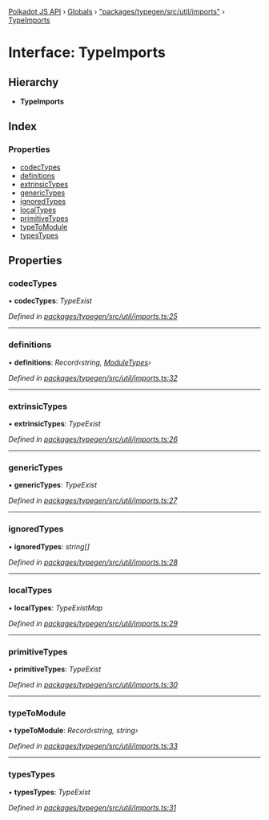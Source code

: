 [Polkadot JS API](../README.md) › [Globals](../globals.md) › ["packages/typegen/src/util/imports"](../modules/_packages_typegen_src_util_imports_.md) › [TypeImports](_packages_typegen_src_util_imports_.typeimports.md)

# Interface: TypeImports

## Hierarchy

* **TypeImports**

## Index

### Properties

* [codecTypes](_packages_typegen_src_util_imports_.typeimports.md#codectypes)
* [definitions](_packages_typegen_src_util_imports_.typeimports.md#definitions)
* [extrinsicTypes](_packages_typegen_src_util_imports_.typeimports.md#extrinsictypes)
* [genericTypes](_packages_typegen_src_util_imports_.typeimports.md#generictypes)
* [ignoredTypes](_packages_typegen_src_util_imports_.typeimports.md#ignoredtypes)
* [localTypes](_packages_typegen_src_util_imports_.typeimports.md#localtypes)
* [primitiveTypes](_packages_typegen_src_util_imports_.typeimports.md#primitivetypes)
* [typeToModule](_packages_typegen_src_util_imports_.typeimports.md#typetomodule)
* [typesTypes](_packages_typegen_src_util_imports_.typeimports.md#typestypes)

## Properties

###  codecTypes

• **codecTypes**: *TypeExist*

*Defined in [packages/typegen/src/util/imports.ts:25](https://github.com/polkadot-js/api/blob/9f4007bd4/packages/typegen/src/util/imports.ts#L25)*

___

###  definitions

• **definitions**: *Record‹string, [ModuleTypes](_packages_typegen_src_util_imports_.moduletypes.md)›*

*Defined in [packages/typegen/src/util/imports.ts:32](https://github.com/polkadot-js/api/blob/9f4007bd4/packages/typegen/src/util/imports.ts#L32)*

___

###  extrinsicTypes

• **extrinsicTypes**: *TypeExist*

*Defined in [packages/typegen/src/util/imports.ts:26](https://github.com/polkadot-js/api/blob/9f4007bd4/packages/typegen/src/util/imports.ts#L26)*

___

###  genericTypes

• **genericTypes**: *TypeExist*

*Defined in [packages/typegen/src/util/imports.ts:27](https://github.com/polkadot-js/api/blob/9f4007bd4/packages/typegen/src/util/imports.ts#L27)*

___

###  ignoredTypes

• **ignoredTypes**: *string[]*

*Defined in [packages/typegen/src/util/imports.ts:28](https://github.com/polkadot-js/api/blob/9f4007bd4/packages/typegen/src/util/imports.ts#L28)*

___

###  localTypes

• **localTypes**: *TypeExistMap*

*Defined in [packages/typegen/src/util/imports.ts:29](https://github.com/polkadot-js/api/blob/9f4007bd4/packages/typegen/src/util/imports.ts#L29)*

___

###  primitiveTypes

• **primitiveTypes**: *TypeExist*

*Defined in [packages/typegen/src/util/imports.ts:30](https://github.com/polkadot-js/api/blob/9f4007bd4/packages/typegen/src/util/imports.ts#L30)*

___

###  typeToModule

• **typeToModule**: *Record‹string, string›*

*Defined in [packages/typegen/src/util/imports.ts:33](https://github.com/polkadot-js/api/blob/9f4007bd4/packages/typegen/src/util/imports.ts#L33)*

___

###  typesTypes

• **typesTypes**: *TypeExist*

*Defined in [packages/typegen/src/util/imports.ts:31](https://github.com/polkadot-js/api/blob/9f4007bd4/packages/typegen/src/util/imports.ts#L31)*

